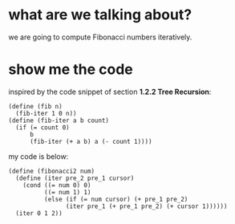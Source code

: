 # what are we talking about?
we are going to compute Fibonacci numbers iteratively.

# show me the code
inspired by the code snippet of section **1.2.2 Tree Recursion**:

    (define (fib n)
      (fib-iter 1 0 n))
    (define (fib-iter a b count)
      (if (= count 0)
	      b
	      (fib-iter (+ a b) a (- count 1))))

my code is below:

    (define (fibonacci2 num)
      (define (iter pre_2 pre_1 cursor)
        (cond ((= num 0) 0)
              ((= num 1) 1)
              (else (if (= num cursor) (+ pre_1 pre_2)
                    (iter pre_1 (+ pre_1 pre_2) (+ cursor 1))))))
      (iter 0 1 2))

